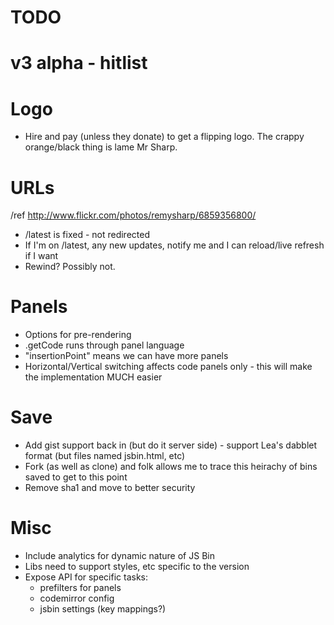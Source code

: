 # TODO

# v3 alpha - hitlist

# Logo

- Hire and pay (unless they donate) to get a flipping logo. The crappy orange/black thing is lame Mr Sharp.

# URLs

/ref http://www.flickr.com/photos/remysharp/6859356800/

- /latest is fixed - not redirected
- If I'm on /latest, any new updates, notify me and I can reload/live refresh if I want
- Rewind? Possibly not.

# Panels

- Options for pre-rendering
- .getCode runs through panel language
- "insertionPoint" means we can have more panels
- Horizontal/Vertical switching affects code panels only - this will make the implementation MUCH easier

# Save

- Add gist support back in (but do it server side) - support Lea's dabblet format (but files named jsbin.html, etc)
- Fork (as well as clone) and folk allows me to trace this heirachy of bins saved to get to this point
- Remove sha1 and move to better security

# Misc

- Include analytics for dynamic nature of JS Bin
- Libs need to support styles, etc specific to the version
- Expose API for specific tasks:
  - prefilters for panels
  - codemirror config
  - jsbin settings (key mappings?)